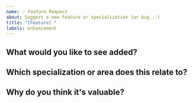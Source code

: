 ```yaml
---
name: 💡 Feature Request
about: Suggest a new feature or specialization (or bug...)
title: "[Feature] "
labels: enhancement
---
```


## What would you like to see added?
<!-- Describe your idea clearly -->

## Which specialization or area does this relate to?
<!-- Running, Coding, Strength, etc. -->

## Why do you think it's valuable?
<!-- Explain the benefit -->
